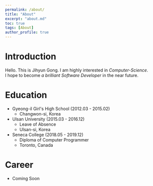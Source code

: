 ```yaml
---
permalink: /about/
title: "About"
excerpt: "about.md"
toc: true
tags: [About]
author_profile: true
---
```


# Introduction
Hello. This is Jihyun Gong. I am highly interested in *Computer-Science*.   
I hope to become *a brilliant Software Developer* in the near future. 


# Education
- Gyeong-il Girl's High School (2012.03 - 2015.02)
  - Changwon-si, Korea
- Ulsan University (2015.03 - 2016.12)
  - Leave of Absence
  - Ulsan-si, Korea
- Seneca College (2018.05 - 2019.12)
  - Diploma of Computer Programmer
  - Toronto, Canada


# Career
- Coming Soon
